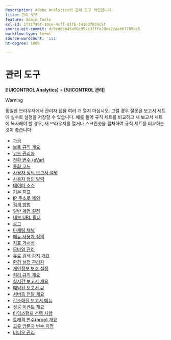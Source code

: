 ```yaml
---
description: Adobe Analytics의 관리 도구 색인입니다.
title: 관리 도구
feature: Admin Tools
exl-id: 1f31749f-10ce-4cff-81fb-141b37824c5f
source-git-commit: dc9cd6bb45af0c992c37ffe20ea22eab67789ec5
workflow-type: tm+mt
source-wordcount: '151'
ht-degree: 100%

---
```


# 관리 도구

**[!UICONTROL Analytics]** > **[!UICONTROL 관리]**

>[!WARNING]
>
>동일한 브라우저에서 관리자 탭을 여러 개 열지 마십시오. 그럴 경우 잘못된 보고서 세트에 실수로 설정을 저장할 수 있습니다. 예를 들어 규칙 세트를 비교하고 새 보고서 세트에 복사해야 할 경우, 새 브라우저를 열거나 스크린샷을 캡처하여 규칙 세트를 비교하는 것이 좋습니다.

+ [과금](billing-admin.md)
+ [보트 규칙 개요](/help/admin/admin/c-manage-report-suites/c-edit-report-suites/general/bot-removal/bot-rules.md)
+ [코드 관리자](code-manager-admin.md)
+ [전환 변수 (eVar)](/help/admin/admin/c-manage-report-suites/c-edit-report-suites/conversion-var-admin/conversion-var-admin.md)
+ [통화 코드](currency.md)
+ [사용자 정의 보고서 설명](/help/admin/admin/c-manage-report-suites/c-edit-report-suites/c-traffic-variables/custom-desc-admin.md)
+ [사용자 정의 달력](/help/admin/admin/c-manage-report-suites/c-edit-report-suites/general/custom-calendar.md)
+ [데이터 소스](data-sources.md)
+ [기본 지표](default-metrics.md)
+ [IP 주소로 제외](exclude-ip.md)
+ [검색 방법](/help/admin/admin/c-manage-report-suites/c-edit-report-suites/conversion-var-admin/finding-methods.md)
+ [일반 계정 설정](/help/admin/admin/c-manage-report-suites/c-edit-report-suites/general/general-acct-settings-admin.md)
+ [내부 URL 필터](/help/admin/admin/c-manage-report-suites/c-edit-report-suites/general/internal-url-filter-admin.md)
+ [로그](logs.md)
+ [마케팅 채널](/help/admin/admin/c-manage-report-suites/c-edit-report-suites/marketing-channels-admin.md)
+ [메뉴 사용자 정의](/help/admin/admin/c-manage-report-suites/c-edit-report-suites/general/customize-menus.md)
+ [지표 가시성](metric-visibility.md)
+ [모바일 관리](/help/admin/admin/c-manage-report-suites/c-edit-report-suites/mobile-management.md)
+ [유료 검색 감지 개요](/help/admin/admin/c-manage-report-suites/c-edit-report-suites/general/paid-search-detection/paid-search-detection.md)
+ [환경 설정 관리자](preferences-manager.md)
+ [개인정보 보호 설정](/help/admin/admin/c-manage-report-suites/c-edit-report-suites/general/privacy-settings.md)
+ [처리 규칙 개요](/help/admin/admin/c-manage-report-suites/c-edit-report-suites/general/c-processing-rules/processing-rules.md)
+ [실시간 보고서 개요](/help/admin/admin/c-manage-report-suites/c-edit-report-suites/realtime/realtime.md)
+ [예약된 보고서 큐](scheduled-reports-admin.md)
+ [서버측 전달 개요](/help/admin/admin/c-manage-report-suites/c-edit-report-suites/general/c-server-side-forwarding/ssf.md)
+ [간소화된 보고서 메뉴](t-simplified-menu.md)
+ [성공 이벤트 개요](/help/admin/admin/c-manage-report-suites/c-edit-report-suites/conversion-var-admin/c-success-events/success-event.md)
+ [타임스탬프 선택 사항](/help/admin/admin/c-manage-report-suites/c-edit-report-suites/general/timestamp-optional.md)
+ [트래픽 변수(prop) 개요](/help/admin/admin/c-manage-report-suites/c-edit-report-suites/c-traffic-variables/traffic-var.md)
+ [고유 방문자 변수 지정](/help/admin/admin/c-manage-report-suites/c-edit-report-suites/conversion-var-admin/unique-visitor-variable-admin/t-unique-visitor-variable.md)
+ [비디오 관리](video-management.md)
